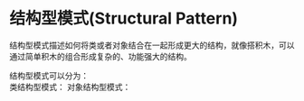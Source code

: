 # 结构型模式(Structural Pattern)
结构型模式描述如何将类或者对象结合在一起形成更大的结构，就像搭积木，可以通过简单积木的组合形成复杂的、功能强大的结构。  

结构型模式可以分为：  
    类结构型模式：
    对象结构型模式：